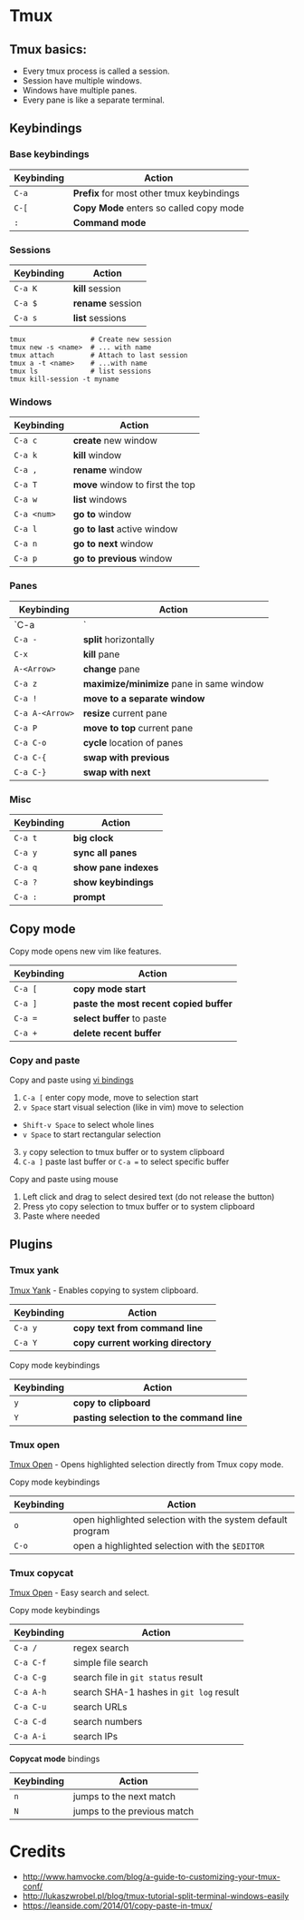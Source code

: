 # Tmux

## Tmux basics:

- Every tmux process is called a session.
- Session have multiple windows.
- Windows have multiple panes.
- Every pane is like a separate terminal.

## Keybindings

### Base keybindings

| Keybinding    | Action |
|---------------|--------|
| `C-a`         | **Prefix** for most other tmux keybindings |
| `C-[`         | **Copy Mode** enters so called copy mode |
| `:`           | **Command mode** |

### Sessions

| Keybinding    | Action |
|---------------|--------|
| `C-a K`       | **kill** session |
| `C-a $`       | **rename** session |
| `C-a s`       | **list** sessions |

```
tmux                # Create new session
tmux new -s <name>  # ... with name
tmux attach         # Attach to last session
tmux a -t <name>    # ...with name
tmux ls             # list sessions
tmux kill-session -t myname
```

### Windows

| Keybinding    | Action |
|---------------|--------|
| `C-a c`       | **create** new window |
| `C-a k`       | **kill** window |
| `C-a ,`       | **rename** window |
| `C-a T`       | **move** window to first the top |
| `C-a w`       | **list** windows |
| `C-a <num>`   | **go to <num>** window |
| `C-a l`       | **go to last** active window |
| `C-a n`       | **go to next** window |
| `C-a p`       | **go to previous** window |

### Panes

| Keybinding    | Action |
|---------------|--------|
| `C-a |`       | **split** vertically |
| `C-a -`       | **split** horizontally |
| `C-x`         | **kill** pane |
| `A-<Arrow>`   | **change** pane |
| `C-a z`       | **maximize/minimize** pane in same window |
| `C-a !`       | **move to a separate window** |
| `C-a A-<Arrow>` | **resize** current pane |
| `C-a P`       | **move to top** current pane |
| `C-a C-o`     | **cycle** location of panes |
| `C-a C-{`     | **swap with previous** |
| `C-a C-}`     | **swap with next** |

### Misc

| Keybinding    | Action |
|---------------|--------|
| `C-a t`       | **big clock** |
| `C-a y`       | **sync all panes** |
| `C-a q`       | **show pane indexes** |
| `C-a ?`       | **show keybindings** |
| `C-a :`       | **prompt** |


## Copy mode

Copy mode opens new vim like features.

| Keybinding    | Action |
|---------------|--------|
| `C-a [`       | **copy mode start** |
| `C-a ]`       | **paste the most recent copied buffer** |
| `C-a =`       | **select buffer** to paste |
| `C-a +`       | **delete recent buffer** |

### Copy and paste

Copy and paste using [vi bindings](https://awhan.wordpress.com/2010/06/20/copy-paste-in-tmux/)

1. `C-a [` enter copy mode, move to selection start
2. `v Space` start visual selection (like in vim) move to selection
  - `Shift-v Space` to select whole lines
  - `v Space` to start rectangular selection
3. `y` copy selection to tmux buffer or to system clipboard
4. `C-a ]` paste last buffer or `C-a =` to select specific buffer

Copy and paste using mouse

1. Left click and drag to select desired text (do not release the button)
2. Press `y`to copy selection to tmux buffer or to system clipboard
3. Paste where needed

## Plugins

### Tmux yank

[Tmux Yank](https://github.com/tmux-plugins/tmux-yank) - Enables copying to system clipboard.

| Keybinding    | Action |
|---------------|--------|
| `C-a y`       | **copy text from command line** |
| `C-a Y`       | **copy current working directory** |

Copy mode keybindings

| Keybinding    | Action |
|---------------|--------|
| `y`           | **copy to clipboard** |
| `Y`           | **pasting selection to the command line** |

### Tmux open

[Tmux Open](https://github.com/tmux-plugins/tmux-open) - Opens highlighted selection directly from Tmux copy mode.

Copy mode keybindings

| Keybinding    | Action |
|---------------|--------|
| `o`           | open highlighted selection with the system default program |
| `C-o`         | open a highlighted selection with the `$EDITOR` |

### Tmux copycat

[Tmux Open](https://github.com/tmux-plugins/tmux-open) - Easy search and select.

Copy mode keybindings

| Keybinding    | Action |
|---------------|--------|
| `C-a /`       | regex search |
| `C-a C-f`     | simple file search |
| `C-a C-g`     | search file in `git status` result |
| `C-a A-h`     | search SHA-1 hashes in `git log` result |
| `C-a C-u`     | search URLs |
| `C-a C-d`     | search numbers |
| `C-a A-i`     | search IPs |

**Copycat mode** bindings

| Keybinding    | Action |
|---------------|--------|
| `n`           | jumps to the next match |
| `N`           | jumps to the previous match |

# Credits
- http://www.hamvocke.com/blog/a-guide-to-customizing-your-tmux-conf/
- http://lukaszwrobel.pl/blog/tmux-tutorial-split-terminal-windows-easily
- https://leanside.com/2014/01/copy-paste-in-tmux/
